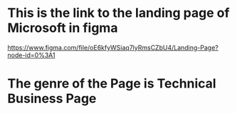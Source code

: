 # This is the link to the landing page of Microsoft in figma
https://www.figma.com/file/oE6kfyWSiaq7lyRmsCZbU4/Landing-Page?node-id=0%3A1
# The genre of the Page is Technical Business Page